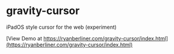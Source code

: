 # gravity-cursor
iPadOS style cursor for the web (experiment)

[View Demo at https://ryanberliner.com/gravity-cursor/index.html](https://ryanberliner.com/gravity-cursor/index.html)
